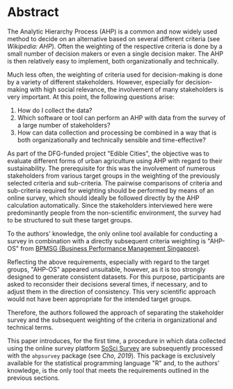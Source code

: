 # Abstract

The Analytic Hierarchy Process (AHP) is a common and now widely used method to decide on an alternative based on several different criteria (see <cite data-cite="Wikipedia_AHP">Wikipedia: AHP</cite>). Often the weighting of the respective criteria is done by a small number of decision makers or even a single decision maker. The AHP is then relatively easy to implement, both organizationally and technically.

Much less often, the weighting of criteria used for decision-making is done by a variety of different stakeholders. However, especially for decision-making with high social relevance, the involvement of many stakeholders is very important. At this point, the following questions arise:

1. How do I collect the data?
2. Which software or tool can perform an AHP with data from the survey of a large number of stakeholders?
3. How can data collection and processing be combined in a way that is both organizationally and technically sensible and time-effective?

As part of the DFG-funded project "Edible Cities", the objective was to evaluate different forms of urban agriculture using AHP with regard to their sustainability. The prerequisite for this was the involvement of numerous stakeholders from various target groups in the weighting of the previously selected criteria and sub-criteria. The pairwise comparisons of criteria and sub-criteria required for weighting should be performed by means of an online survey, which should ideally be followed directly by the AHP calculation automatically. Since the stakeholders interviewed here were predominantly people from the non-scientific environment, the survey had to be structured to suit these target groups.

To the authors' knowledge, the only online tool available for conducting a survey in combination with a directly subsequent criteria weighting is "AHP-OS" from [BPMSG (Business Performance Management Singapore)](https://bpmsg.com).

Reflecting the above requirements, especially with regard to the target groups, "AHP-OS" appeared unsuitable, however, as it is too strongly designed to generate consistent datasets. For this purpose, participants are asked to reconsider their decisions several times, if necessary, and to adjust them in the direction of consistency. This very scientific approach would not have been appropriate for the intended target groups.

Therefore, the authors followed the approach of separating the stakeholder survey and the subsequent weighting of the criteria in organizational and technical terms.

This paper introduces, for the first time, a procedure in which data collected using the online survey platform [SoSci Survey](https://www.soscisurvey.de) are subsequently processed with the `ahpsurvey` package (see <cite data-cite="Vignettes_ahpsurvey_2019">Cho, 2019</cite>). This package is exclusively available for the statistical programming language "R" and, to the authors' knowledge, is the only tool that meets the requirements outlined in the previous sections.
